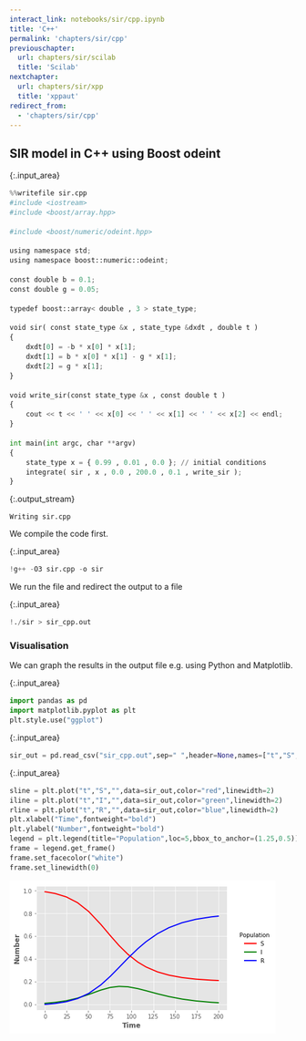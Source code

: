 ```yaml
---
interact_link: notebooks/sir/cpp.ipynb
title: 'C++'
permalink: 'chapters/sir/cpp'
previouschapter:
  url: chapters/sir/scilab
  title: 'Scilab'
nextchapter:
  url: chapters/sir/xpp
  title: 'xppaut'
redirect_from:
  - 'chapters/sir/cpp'
---
```


## SIR model in C++ using Boost odeint


{:.input_area}
```python
%%writefile sir.cpp
#include <iostream>
#include <boost/array.hpp>

#include <boost/numeric/odeint.hpp>

using namespace std;
using namespace boost::numeric::odeint;

const double b = 0.1;
const double g = 0.05;

typedef boost::array< double , 3 > state_type;

void sir( const state_type &x , state_type &dxdt , double t )
{
    dxdt[0] = -b * x[0] * x[1];
    dxdt[1] = b * x[0] * x[1] - g * x[1];
    dxdt[2] = g * x[1];
}

void write_sir(const state_type &x , const double t )
{
    cout << t << ' ' << x[0] << ' ' << x[1] << ' ' << x[2] << endl;
}

int main(int argc, char **argv)
{
    state_type x = { 0.99 , 0.01 , 0.0 }; // initial conditions
    integrate( sir , x , 0.0 , 200.0 , 0.1 , write_sir );
}
```

{:.output_stream}
```
Writing sir.cpp

```

We compile the code first.


{:.input_area}
```python
!g++ -O3 sir.cpp -o sir
```

We run the file and redirect the output to a file


{:.input_area}
```python
!./sir > sir_cpp.out
```

### Visualisation

We can graph the results in the output file e.g. using Python and Matplotlib.


{:.input_area}
```python
import pandas as pd
import matplotlib.pyplot as plt
plt.style.use("ggplot")
```


{:.input_area}
```python
sir_out = pd.read_csv("sir_cpp.out",sep=" ",header=None,names=["t","S","I","R"],index_col=False)
```


{:.input_area}
```python
sline = plt.plot("t","S","",data=sir_out,color="red",linewidth=2)
iline = plt.plot("t","I","",data=sir_out,color="green",linewidth=2)
rline = plt.plot("t","R","",data=sir_out,color="blue",linewidth=2)
plt.xlabel("Time",fontweight="bold")
plt.ylabel("Number",fontweight="bold")
legend = plt.legend(title="Population",loc=5,bbox_to_anchor=(1.25,0.5))
frame = legend.get_frame()
frame.set_facecolor("white")
frame.set_linewidth(0)
```


![png](../../images/chapters/sir/cpp_10_0.png)

